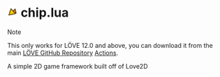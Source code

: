 # <img src="./art/logo.png" alt="chip.lua logo" width="24" /> chip.lua

> [!NOTE]  
> This only works for LÖVE 12.0 and above, you can download it from the main [LÖVE GitHub Repository](https://github.com/love2d/love) [Actions](https://github.com/love2d/love/actions).

A simple 2D game framework built off of Love2D
